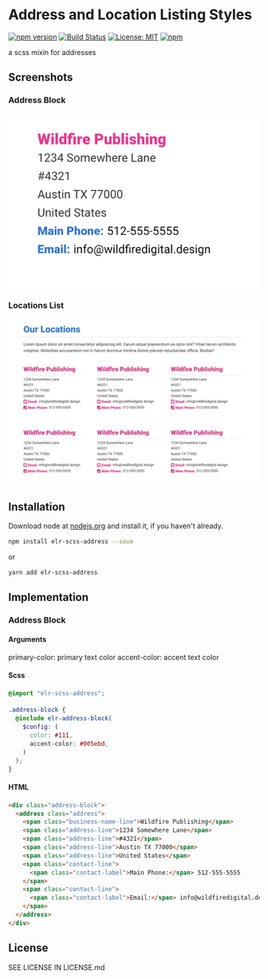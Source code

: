 # Address and Location Listing Styles

[![npm version](http://img.shields.io/npm/v/elr-scss-address.svg)](https://www.npmjs.org/package/elr-scss-address)
[![Build Status](https://github.com/elr-scss-address/workflows/CI/badge.svg)](https://github.com/elr-scss-address/actions?workflow=CI)
[![License: MIT](https://img.shields.io/badge/License-MIT-yellow.svg)](https://opensource.org/licenses/MIT)
[![npm](https://img.shields.io/npm/dm/elr-scss-address.svg?style=flat)](https://npmjs.com/package/elr-scss-address)

a scss mixin for addresses

## Screenshots

### Address Block

![Screenshot of address block](./src/screenshot.png)

### Locations List

![Screenshot of locations list](./src/screenshot-locations.png)

## Installation

Download node at [nodejs.org](http://nodejs.org) and install it, if you haven't already.

```sh
npm install elr-scss-address --save
```

or

```sh
yarn add elr-scss-address
```

## Implementation

### Address Block

#### Arguments

primary-color: primary text color
accent-color: accent text color

#### Scss

```scss
@import "elr-scss-address";

.address-block {
  @include elr-address-block(
    $config: (
      color: #111,
      accent-color: #005ebd,
    )
  );
}
```

#### HTML

```html
<div class="address-block">
  <address class="address">
    <span class="business-name-line">Wildfire Publishing</span>
    <span class="address-line">1234 Somewhere Lane</span>
    <span class="address-line">#4321</span>
    <span class="address-line">Austin TX 77000</span>
    <span class="address-line">United States</span>
    <span class="contact-line">
      <span class="contact-label">Main Phone:</span> 512-555-5555
    </span>
    <span class="contact-line">
      <span class="contact-label">Email:</span> info@wildfiredigital.design
    </span>
  </address>
</div>
```

## License

SEE LICENSE IN LICENSE.md
